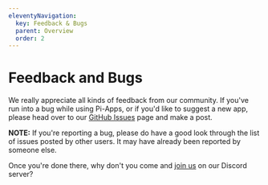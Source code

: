 ```yaml
---
eleventyNavigation:
  key: Feedback & Bugs
  parent: Overview
  order: 2
---
```


# Feedback and Bugs

We really appreciate all kinds of feedback from our community. If you've run into a bug while using Pi-Apps, or if you'd like to suggest a new app, please head over to our [GitHub Issues](https://github.com/Botspot/pi-apps/issues) page and make a post.

**NOTE:** If you're reporting a bug, please do have a good look through the list of issues posted by other users. It may have already been reported by someone else.

Once you're done there, why don't you come and [join us](https://pi-apps.io/#get-involved) on our Discord server?
